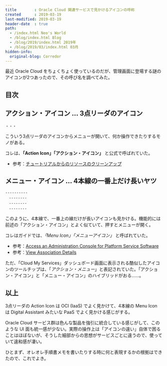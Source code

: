 ```yaml
---
title        : Oracle Cloud 関連サービスで見かけるアイコンの呼称
created      : 2019-03-19
last-modified: 2019-03-19
header-date  : true
path:
  - /index.html Neo's World
  - /blog/index.html Blog
  - /blog/2019/index.html 2019年
  - /blog/2019/03/index.html 03月
hidden-info:
  original-blog: Corredor
---
```


最近 Oracle Cloud をちょくちょく使っているのだが、管理画面に登場する謎のアイコンが2つあったので、その呼び名を調べてみた。

## 目次

## アクション・アイコン … 3点リーダのアイコン

```
・・・
```

こういう3点リーダのアイコンからメニューが開いて、何か操作できたりするモノがある。

コレは、**「Action Icon」「アクション・アイコン」** と公式で呼ばれていた。

- 参考：[チュートリアルからのリソースのクリーンアップ](https://docs.oracle.com/cd/E97706_01/Content/GSG/Tasks/terminating_resources.htm)

## メニュー・アイコン … 4本線の一番上だけ長いヤツ

```
----------
　--------
　--------
　--------
```

このように、4本線で、一番上の線だけが長いアイコンも見かける。機能的には前述の「アクション・アイコン」とよく似ていて、押すとメニューが開く。

コレはガイドでは、*「Menu Icon」「メニューアイコン」* と呼ばれていた。

- 参考：[Access an Administration Console for Platform Service Software](https://docs.oracle.com/en/cloud/paas/psmon/access-administration-console-platform-service-software.html)
- 参考：[View Association Details](https://docs.oracle.com/en/cloud/paas/psmon/view-association-details.html)

ただ、「Cloud My Services」ダッシュボード画面に表示される酷似したアイコンのツールチップは、「*アクション・メニュー*」と表記されていた。「アクション・アイコン」と「メニュー・アイコン」のハイブリッドがおる……。

## 以上

3点リーダの Action Icon は OCI (IaaS) でよく見かけて、4本線の Menu Icon は Digital Assistant みたいな PaaS でよく見かける感じがする。

Oracle Cloud サービス群は色んな製品を強引に統合している感じがして、このような UI 面も統一感が少ない。実際の操作上は「アイコンの違い」自体で困ることはほぼないが、そうした細部からの思想がサービスごとに違うので、使っていて違和感が凄い。

ひとまず、オレオレ手順書メモを書いたりする時に何と表現するかの根拠はできたので、これでよき。
